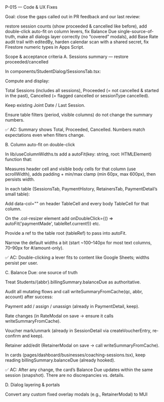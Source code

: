 P-015 — Code & UX Fixes

Goal: close the gaps called out in PR feedback and our last review:

restore session counts (show proceeded & cancelled like before),
add double-click auto-fit on column levers,
fix Balance Due single-source-of-truth,
make all dialogs layer correctly (no “covered” modals),
add Base Rate audit trail with editedBy,
harden calendar scan with a shared secret,
fix Firestore numeric types in Apps Script.

Scope & acceptance criteria
A. Sessions summary — restore proceeded/cancelled

In components/StudentDialog/SessionsTab.tsx:

Compute and display:

Total Sessions (includes all sessions),
Proceeded (= not cancelled & started in the past),
Cancelled (= flagged cancelled or sessionType cancelled).

Keep existing Joint Date / Last Session.

Ensure table filters (period, visible columns) do not change the summary numbers.

✅ AC: Summary shows Total, Proceeded, Cancelled. Numbers match expectations even when filters change.

B. Column auto-fit on double-click

In lib/useColumnWidths.ts add a autoFit(key: string, root: HTMLElement) function that:

Measures header cell and visible body cells for that column (use scrollWidth), adds padding + min/max clamp (min 60px, max 600px), then persists width.

In each table (SessionsTab, PaymentHistory, RetainersTab, PaymentDetail’s small table):

Add data-col="<key>" on header TableCell and every body TableCell for that column.

On the .col-resizer element add onDoubleClick={() => autoFit('paymentMade', tableRef.current!)} etc.

Provide a ref to the table root (tableRef) to pass into autoFit.

Narrow the default widths a bit (start ~100–140px for most text columns, 70–90px for #/amount-only).

✅ AC: Double-clicking a lever fits to content like Google Sheets; widths persist per user.

C. Balance Due: one source of truth

Treat Students/{abbr}.billingSummary.balanceDue as authoritative.

Audit all mutating flows and call writeSummaryFromCache(qc, abbr, account) after success:

Payment add / assign / unassign (already in PaymentDetail, keep).

Rate changes (in RateModal on save → ensure it calls writeSummaryFromCache).

Voucher mark/unmark (already in SessionDetail via createVoucherEntry, re-confirm and keep).

Retainer add/edit (RetainerModal on save → call writeSummaryFromCache).

In cards (pages/dashboard/businesses/coaching-sessions.tsx), keep reading billingSummary.balanceDue (already hooked).

✅ AC: After any change, the card’s Balance Due updates within the same session (snapshot). There are no discrepancies vs. details.

D. Dialog layering & portals

Convert any custom fixed overlay modals (e.g., RetainerModal) to MUI <Dialog> with open, onClose, and portal to document.body (your theme already sets Menu/Popover/Popper containers).

Ensure PaymentModal is also a MUI Dialog and not nested inside a container that creates a stacking context (no parent with transform, filter, or opacity<1 that might trap z-index).

Keep sticky footers; do not increase z-index beyond MUI’s defaults (Dialog = 1300+).

Add a quick Cypress test: open Student dialog → open Add Payment → assert the Add Payment dialog is visible above the student dialog.

✅ AC: Add Payment dialog never gets covered; same for similar dialogs.

E. Base Rate audit trail (+editedBy)

Where “Base Rate” is shown (Session detail and/or relevant settings UI), add a small Info icon (InfoOutlined) next to the label.

Clicking opens a Base Rate History dialog:

Firestore path: Students/{abbr}/BaseRateHistory/{id}.

Fields: rate (number), timestamp (server or client Date), editedBy (string; from next-auth session user email).

Show a small table of entries (latest first) and an “Add new rate” form (rate input).

On add, also call writeSummaryFromCache(qc, abbr, account) so derived fields stay current.

✅ AC: History lists prior entries; adding a new rate writes rate, timestamp, editedBy and updates summaries.

F. Secure the calendar scan endpoint

Apps Script (apps-script/ScanEndpoint.gs):

Store SCAN_SECRET in Script Properties (File → Project properties → Script properties).

In doPost(e), require body.secret === scriptProps.getProperty('SCAN_SECRET'). If not, return { ok:false, message:'unauthorized' } (HTTP 401 if you like).

Next.js (pages/api/calendar-scan.ts):

Read process.env.CALENDAR_SCAN_URL and process.env.CALENDAR_SCAN_SECRET.

Always include { secret: process.env.CALENDAR_SCAN_SECRET, ...existingBody } in the POST body.

✅ AC: Calls without the correct secret are rejected by Apps Script.

G. Firestore numeric types in Apps Script

In apps-script/Firestore.gs → toFirestoreFields:

For numbers, use:
} else if (typeof val === 'number') {
  if (Math.floor(val) === val) {
    fields[key] = { integerValue: String(val) };
  } else {
    fields[key] = { doubleValue: val };
  }
}

✅ AC: Decimals are written as doubleValue. Integers remain integerValue.

Implementation notes

Add data-col consistently: e.g., in SessionsTab for ordinal, date, time, etc.; in PaymentHistory add for paymentMade, amount, session; in RetainersTab for retainer, period, rate, status, actions; in PaymentDetail table for ordinal, date, time, rate.

Provide a shared TableRoot ref to pass into autoFit.

Keep the slimmer .col-resizer lever (already done); simply bind onDoubleClick now.

After retainer save & rate save, make sure we call writeSummaryFromCache(...) and close the dialog.

Config changes

.env.local (and Vercel env):

CALENDAR_SCAN_URL="https://script.google.com/macros/s/AKfycbzESImrT9yROHCEq0HFM70mGNLd_x-HYT-nJ1E9X_urFxxOPKi3XYqHZW79bGk3tqgFZA/exec"
CALENDAR_SCAN_SECRET="<choose-a-long-random-string>"

Apps Script → Script Properties:

SCAN_SECRET=<same-long-random-string>

Test plan

Sessions summary: Load a student with a known cancelled event + past completed event → see Total, Proceeded, Cancelled counts correct. Toggle filters → counts unchanged.

Auto-fit: Manually shrink a column, double-click its lever → fits to widest visible content. Refresh → width persists.

Balance Due: Change a rate, mark voucher, assign payment, add retainer → card value matches details immediately.

Dialogs: Open Student dialog → open Add Payment → visually on top; run the Cypress spec.

Base Rate history: Add a new rate → entry includes editedBy; derived summaries refresh.

Scan security: Call /api/calendar-scan with wrong secret (temporarily) → Apps Script rejects. With correct secret → works.

Numeric types: Write a decimal rate via Apps Script flow → stored as doubleValue (spot-check in Firestore REST view).

